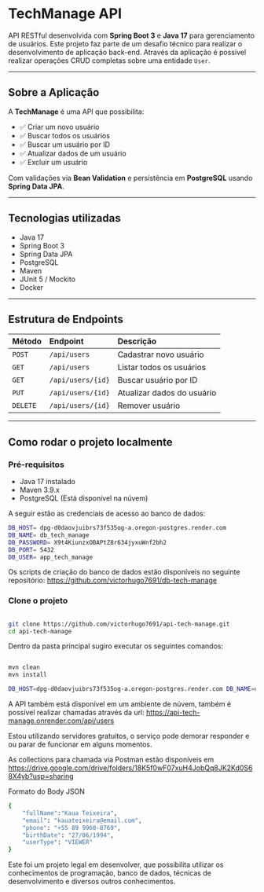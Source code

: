 # TechManage API

API RESTful desenvolvida com **Spring Boot 3** e **Java 17** para gerenciamento de usuários. 
Este projeto faz parte de um desafio técnico para realizar o desenvolvimento de aplicação back-end. Através da aplicação é possível realizar operações CRUD completas sobre uma entidade `User`.

---

## Sobre a Aplicação

A **TechManage** é uma API que possibilita:
- ✅ Criar um novo usuário
- ✅ Buscar todos os usuários
- ✅ Buscar um usuário por ID
- ✅ Atualizar dados de um usuário
- ✅ Excluir um usuário

Com validações via **Bean Validation** e persistência em **PostgreSQL** usando **Spring Data JPA**.

---

## Tecnologias utilizadas

- Java 17
- Spring Boot 3
- Spring Data JPA
- PostgreSQL
- Maven
- JUnit 5 / Mockito
- Docker

---

## Estrutura de Endpoints

| Método | Endpoint               | Descrição                         |
|:--------|:----------------------|:----------------------------------|
| `POST`   | `/api/users`         | Cadastrar novo usuário             |
| `GET`    | `/api/users`         | Listar todos os usuários           |
| `GET`    | `/api/users/{id}`    | Buscar usuário por ID              |
| `PUT`    | `/api/users/{id}`    | Atualizar dados do usuário         |
| `DELETE` | `/api/users/{id}`    | Remover usuário                    |

---

## Como rodar o projeto localmente

### Pré-requisitos

- Java 17 instalado
- Maven 3.9.x
- PostgreSQL (Está disponível na núvem)

A seguir estão as credenciais de acesso ao banco de dados:

```bash
DB_HOST= dpg-d0daovjuibrs73f535og-a.oregon-postgres.render.com
DB_NAME= db_tech_manage 
DB_PASSWORD= X9t4KiunzxOBAPtZ8r634jyxuWnf2bh2 
DB_PORT= 5432 
DB_USER= app_tech_manage
```

Os scripts de criação do banco de dados estão disponíveis no seguinte repositório:
https://github.com/victorhugo7691/db-tech-manage

### Clone o projeto

```bash

git clone https://github.com/victorhugo7691/api-tech-manage.git
cd api-tech-manage

```
Dentro da pasta principal sugiro executar os seguintes comandos:

```bash

mvn clean
mvn install

```
```bash
DB_HOST=dpg-d0daovjuibrs73f535og-a.oregon-postgres.render.com DB_NAME=db_tech_manage DB_PASSWORD=X9t4KiunzxOBAPtZ8r634jyxuWnf2bh2 DB_PORT=5432 DB_USER=app_tech_manage mvn spring-boot:run
```

A API também está disponível em um ambiente de núvem, também é possível realizar chamadas através da url:
https://api-tech-manage.onrender.com/api/users

Estou utilizando servidores gratuitos, o serviço pode demorar responder e ou parar de funcionar em alguns momentos.

As collections para chamada via Postman estão disponíveis em https://drive.google.com/drive/folders/18K5f0wF07xuH4JobQq8JK2Kd0S68X4yb?usp=sharing

Formato do Body JSON

```bash
{
    "fullName":"Kaua Teixeira",
    "email": "kauateixeira@email.com",
    "phone": "+55 89 9960-8769",
    "birthDate": "27/06/1994",
    "userType": "VIEWER"
}
```

Este foi um projeto legal em desenvolver, que possibilita utilizar os conhecimentos de programação, banco de dados, técnicas de desenvolvimento e diversos outros conhecimentos.
